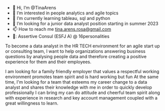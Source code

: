 - 👋 Hi, I’m @TinaArens
- 👀 I’m interested in people analytics and agile topics
- 🌱 I’m currently learning tableau, sql and python  
- 💞️ I’m looking for a junior data analyst position starting in summer 2023
- 📫 How to reach me tina.arens.rosa@gmail.com
- 🧠: Assertive Consul (ESFJ A) @ 16personalities

To become a data analyst in the HR TECH environment for an agile start up or consulting team, I want to help organizations answering
business questions by analysing people data and therefore creating a positive experience for them and their employees.

I am looking for a family friendly employer that values a respectful working environment promotes team spirit and is hard working but fun At the same time, I'm looking for a team that esteems my career change to a data analyst and shares their knowledge with me in order to quickly develop professionally I can bring my can do attitude and cheerful team spirit along with experience in research and key account management coupled with a great willingness to learn. 


<!---
TinaArens/TinaArens is a ✨ special ✨ repository because its `README.md` (this file) appears on your GitHub profile.
You can click the Preview link to take a look at your changes.
--->
